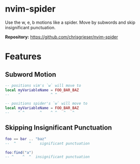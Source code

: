 # nvim-spider

Use the w, e, b motions like a spider. Move by subwords and skip insignificant punctuation.

**Repository:** <https://github.com/chrisgrieser/nvim-spider>

# Features
## Subword Motion 
  
 ```lua 
 -- positions vim's `w` will move to 
 local myVariableName = FOO_BAR_BAZ 
 --    ^              ^ ^ 
  
 -- positions spider's `w` will move to 
 local myVariableName = FOO_BAR_BAZ 
 --    ^ ^       ^    ^ ^   ^   ^ 
 ``` 
  
## Skipping Insignificant Punctuation
  
 ```lua 
 foo == bar .. "baz" 
 --  ^      ^    significant punctuation 
  
 foo:find("a") 
 -- ^    ^  ^  insignificant punctuation 
 ```
